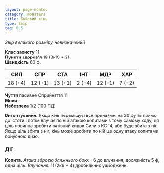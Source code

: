 ```yaml
---
layout: page-nontoc
category: monsters
title: Бойовий кінь
type: Звір
tag: 0.5
---
```


_Звір великого розміру, невизначений_

**Клас захисту** 11    
**Пункти здоров'я** 19 (3к10 + 3)    
**Швидкість** 60 ф.

| СИЛ     | СПР     | СТА     | ІНТ    | МДР     | ХАР    |
| ------- | ------- | ------- | ------ | ------- | ------ |
| 18 (+4) | 12 (+1) | 13 (+1) | 2 (−4) | 12 (+1) | 7 (−2) |

**Чуття** пасивне Сприйняття 11    
**Мови** -    
**Небезпека** 1/2 (100 ПД)

**Витоптування.** Якщо кінь переміщується принаймні на 20 футів прямо до істоти і потім влучає по ній атакою копитами в тому самому ходу, ця ціль повинна зробити рятівний кидок Сили з КС 14, або буде збита з ніг. Якщо ціль збита з ніг, кінь може зробити по ній ще одну атаку копитами бонусною дією.

### Дії
**Копита.** _Атака зброєю ближнього бою:_ +6 до влучання, досяжність 5 ф, одна ціль. _Влучання:_ 11 (2к6 + 4) дробильних ушкоджень. 
